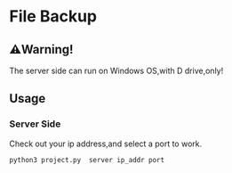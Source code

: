 # File Backup
## ⚠️Warning!
The server side can run on Windows OS,with D drive,only!

## Usage

### Server Side
<p>Check out your ip address,and select a port to work.</p>

```shell
python3 project.py  server ip_addr port
```

